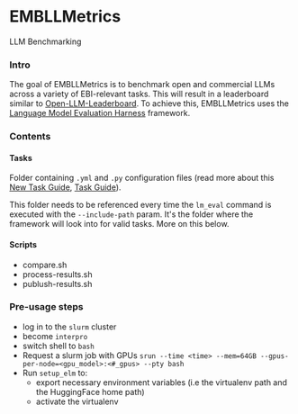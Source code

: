 # EMBLLMetrics
LLM Benchmarking 

### Intro
The goal of EMBLLMetrics is to benchmark open and commercial LLMs across a variety of EBI-relevant tasks.
This will result in a leaderboard similar to [Open-LLM-Leaderboard](https://huggingface.co/spaces/open-llm-leaderboard/open_llm_leaderboard#/).
To achieve this, EMBLLMetrics uses the [Language Model Evaluation Harness](https://github.com/EleutherAI/lm-evaluation-harness) framework.


### Contents

#### Tasks
Folder containing `.yml` and `.py` configuration files (read more about this [New Task Guide](https://github.com/EleutherAI/lm-evaluation-harness/blob/main/docs/new_task_guide.md), [Task Guide](https://github.com/EleutherAI/lm-evaluation-harness/blob/main/docs/task_guide.md)).

This folder needs to be referenced every time the `lm_eval` command is executed with the `--include-path` param. It's the folder where the framework will look into for valid tasks. More on this below.

#### Scripts
- compare.sh
- process-results.sh
- publush-results.sh

### Pre-usage steps
- log in to the `slurm` cluster
- become `interpro`
- switch shell to `bash`
- Request a slurm job with GPUs `srun --time <time> --mem=64GB --gpus-per-node=<gpu_model>:<#_gpus> --pty bash`
- Run `setup_elm` to:
  - export necessary environment variables (i.e the virtualenv path and the HuggingFace home path)
  - activate the virtualenv


